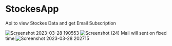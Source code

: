 # StockesApp
Api to view Stockes Data and get Email Subscription

![Screenshot 2023-03-28 190553](https://user-images.githubusercontent.com/118073045/228288691-88cceedb-d165-4025-8e7c-9da4c4f586b5.png)
![Screenshot (24)](https://user-images.githubusercontent.com/118073045/228288710-35d9be0d-0ea3-4c6b-aafe-e7bd0e061388.png)
Mail will sent on fixed time
![Screenshot 2023-03-28 202715](https://user-images.githubusercontent.com/118073045/228289331-4fb4f07a-21ef-40cc-9a03-3da48554b459.png)
